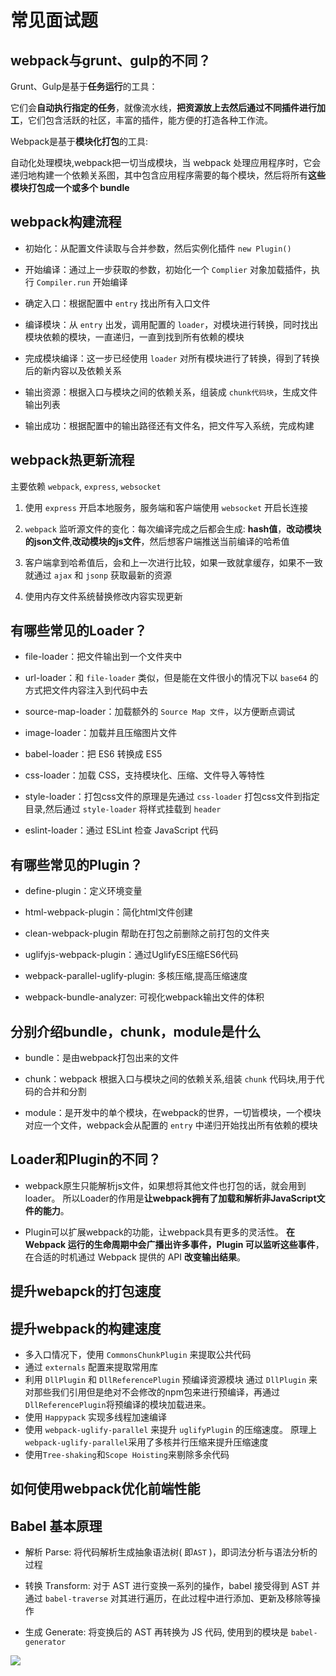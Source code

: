 # 常见面试题
## webpack与grunt、gulp的不同？

Grunt、Gulp是基于**任务运行**的工具：

它们会**自动执行指定的任务**，就像流水线，**把资源放上去然后通过不同插件进行加工**，它们包含活跃的社区，丰富的插件，能方便的打造各种工作流。

Webpack是基于**模块化打包**的工具:

自动化处理模块,webpack把一切当成模块，当 webpack 处理应用程序时，它会递归地构建一个依赖关系图，其中包含应用程序需要的每个模块，然后将所有**这些模块打包成一个或多个 bundle**

## webpack构建流程

- 初始化：从配置文件读取与合并参数，然后实例化插件 `new Plugin()`

- 开始编译：通过上一步获取的参数，初始化一个 `Complier` 对象加载插件，执行 `Compiler.run` 开始编译

- 确定入口：根据配置中 `entry` 找出所有入口文件

- 编译模块：从 `entry` 出发，调用配置的 `loader`，对模块进行转换，同时找出模块依赖的模块，一直递归，一直到找到所有依赖的模块

- 完成模块编译：这一步已经使用 `loader` 对所有模块进行了转换，得到了转换后的新内容以及依赖关系

- 输出资源：根据入口与模块之间的依赖关系，组装成 `chunk代码块`，生成文件输出列表

- 输出成功：根据配置中的输出路径还有文件名，把文件写入系统，完成构建

## webpack热更新流程
 
主要依赖 `webpack`, `express`, `websocket`

1. 使用 `express` 开启本地服务，服务端和客户端使用 `websocket` 开启长连接

2. `webpack` 监听源文件的变化：每次编译完成之后都会生成: **hash值**，**改动模块的json文件**,**改动模块的js文件**，然后想客户端推送当前编译的哈希值

3. 客户端拿到哈希值后，会和上一次进行比较，如果一致就拿缓存，如果不一致就通过 `ajax` 和 `jsonp` 获取最新的资源

4. 使用内存文件系统替换修改内容实现更新


## 有哪些常见的Loader？

- file-loader：把文件输出到一个文件夹中

- url-loader：和 `file-loader` 类似，但是能在文件很小的情况下以 `base64` 的方式把文件内容注入到代码中去

- source-map-loader：加载额外的 `Source Map 文件`，以方便断点调试

- image-loader：加载并且压缩图片文件

- babel-loader：把 ES6 转换成 ES5

- css-loader：加载 CSS，支持模块化、压缩、文件导入等特性

- style-loader：打包css文件的原理是先通过 `css-loader` 打包css文件到指定目录,然后通过 `style-loader` 将样式挂载到 `header`

- eslint-loader：通过 ESLint 检查 JavaScript 代码

## 有哪些常见的Plugin？

- define-plugin：定义环境变量

- html-webpack-plugin：简化html文件创建

- clean-webpack-plugin 帮助在打包之前删除之前打包的文件夹

- uglifyjs-webpack-plugin：通过UglifyES压缩ES6代码

- webpack-parallel-uglify-plugin: 多核压缩,提高压缩速度

- webpack-bundle-analyzer: 可视化webpack输出文件的体积

## 分别介绍bundle，chunk，module是什么

- bundle：是由webpack打包出来的文件

- chunk：webpack 根据入口与模块之间的依赖关系,组装 `chunk` 代码块,用于代码的合并和分割

- module：是开发中的单个模块，在webpack的世界，一切皆模块，一个模块对应一个文件，webpack会从配置的 `entry` 中递归开始找出所有依赖的模块

## Loader和Plugin的不同？

- webpack原生只能解析js文件，如果想将其他文件也打包的话，就会用到loader。 所以Loader的作用是**让webpack拥有了加载和解析非JavaScript文件的能力**。

- Plugin可以扩展webpack的功能，让webpack具有更多的灵活性。 **在 Webpack 运行的生命周期中会广播出许多事件，Plugin 可以监听这些事件**，在合适的时机通过 Webpack 提供的 API **改变输出结果**。

## 提升webapck的打包速度

## 提升webpack的构建速度

- 多入口情况下，使用 `CommonsChunkPlugin` 来提取公共代码
- 通过 `externals` 配置来提取常用库
- 利用 `DllPlugin` 和 `DllReferencePlugin` 预编译资源模块 通过 `DllPlugin` 来对那些我们引用但是绝对不会修改的npm包来进行预编译，再通过`DllReferencePlugin`将预编译的模块加载进来。
- 使用 `Happypack` 实现多线程加速编译
- 使用 `webpack-uglify-parallel` 来提升 `uglifyPlugin` 的压缩速度。 原理上`webpack-uglify-parallel`采用了多核并行压缩来提升压缩速度
- 使用`Tree-shaking`和`Scope Hoisting`来剔除多余代码

## 如何使用webpack优化前端性能

## Babel 基本原理

- 解析 Parse: 将代码解析生成抽象语法树( 即`AST` )，即词法分析与语法分析的过程

- 转换 Transform: 对于 AST 进行变换一系列的操作，babel 接受得到 AST 并通过 `babel-traverse` 对其进行遍历，在此过程中进行添加、更新及移除等操作

- 生成 Generate: 将变换后的 AST 再转换为 JS 代码, 使用到的模块是 `babel-generator`

![](https://image.yangxiansheng.top/img/20201207164159.png?imglist)

